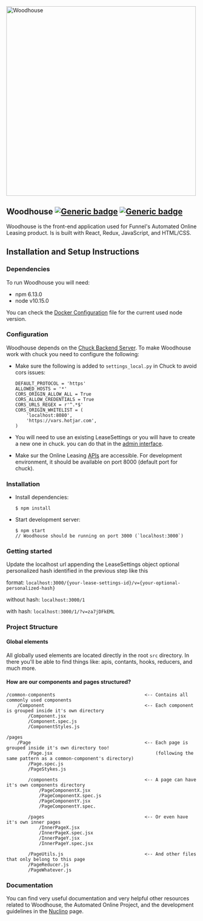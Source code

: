 <img src="https://i2.wp.com/www.bubbleblabber.com/wp-content/uploads/2015/06/Woodhouse.jpg" alt="Woodhouse" width="500" align="center"/>

## Woodhouse [![Generic badge](https://img.shields.io/badge/React-v16.13-blue.svg)](https://reactjs.org/) [![Generic badge](https://img.shields.io/badge/Node-v10.15-brightgreen.svg)](https://nodejs.org/en/)

Woodhouse is the front-end application used for Funnel's Automated Online Leasing product. Is is built with React, Redux, JavaScript, and HTML/CSS.

## Installation and Setup Instructions

### Dependencies

To run Woodhouse you will need:

-   npm 6.13.0
-   node v10.15.0

You can check the [Docker Configuration](.buildkite/docker-compose.yml) file for the current used node version.

### Configuration

Woodhouse depends on the [Chuck Backend Server](https://github.com/Nestio/chuck).
To make Woodhouse work with chuck you need to configure the following:

-   Make sure the following is added to `settings_local.py` in Chuck to avoid cors issues:
    ```
    DEFAULT_PROTOCOL = 'https'
    ALLOWED_HOSTS = '*'
    CORS_ORIGIN_ALLOW_ALL = True
    CORS_ALLOW_CREDENTIALS = True
    CORS_URLS_REGEX = r'^.*$'
    CORS_ORIGIN_WHITELIST = (
        'localhost:8080',
        'https://vars.hotjar.com',
    )
    ```
-   You will need to use an existing LeaseSettings or you will have to create a new one in chuck. you can do that in the [admin interface](http://localhost:8000/admin/onlineleasing/leasesettings/).

-   Make sur the Online Leasing [APIs](https://nestiolistings.com/api/onlineleasing/api-doc/#/) are accessible. For development environment, it should be available on port 8000 (default port for chuck).

### Installation

-   Install dependencies:
    ```
    $ npm install
    ```
-   Start development server:
    ```
    $ npm start
    // Woodhouse should be running on port 3000 (`localhost:3000`)
    ```

### Getting started

Update the localhost url appending the LeaseSettings object optional personalized hash identified in the previous step like this

format: `localhost:3000/{your-lease-settings-id}/v={your-optional-personalized-hash}`

without hash: `localhost:3000/1`

with hash: `localhost:3000/1/?v=za7jDFkEML`

### Project Structure

#### Global elements

All globally used elements are located directly in the root `src` directory.
In there you'll be able to find things like: apis, contants, hooks, reducers, and much more.

#### How are our components and pages structured?

```
/common-components                                 <-- Contains all commonly used components
    /Component                                     <-- Each component is grouped inside it's own directory
        /Component.jsx
        /Component.spec.js
        /ComponentStyles.js

/pages
    /Page                                          <-- Each page is grouped inside it's own directory too!
        /Page.jsx                                      (following the same pattern as a common-component's directory)
        /Page.spec.js
        /PageStykes.js

        /components                                <-- A page can have it's own components directory
            /PageComponentX.jsx
            /PageComponentX.spec.js
            /PageComponentY.jsx
            /PageComponentY.spec.

        /pages                                     <-- Or even have it's own inner pages
            /InnerPageX.jsx
            /InnerPageX.spec.jsx
            /InnerPageY.jsx
            /InnerPageY.spec.jsx

        /PageUtils.js                              <-- And other files that only belong to this page
        /PageReducer.js
        /PageWhatever.js
```

### Documentation

You can find very useful documentation and very helpful other resources related to Woodhouse, the Automated Online Project, and the development guidelines in the [Nuclino](https://app.nuclino.com/Nestio/Dev/Online-Leasing-d470cb31-b040-4fb0-946b-0da6e62c5ec6) page.

